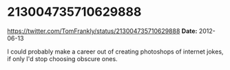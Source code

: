 # 213004735710629888
https://twitter.com/TomFrankly/status/213004735710629888
**Date:** 2012-06-13

I could probably make a career out of creating photoshops of internet jokes, if only I'd stop choosing obscure ones.
